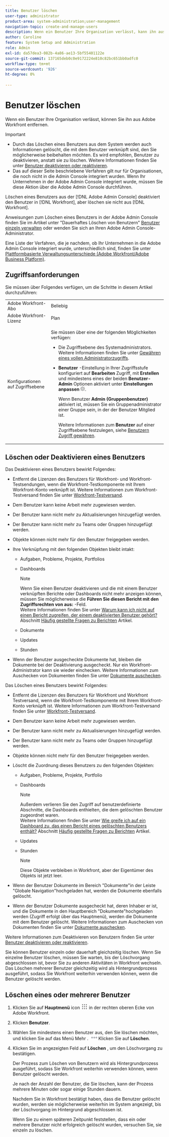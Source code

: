 ```yaml
---
title: Benutzer löschen
user-type: administrator
product-area: system-administration;user-management
navigation-topic: create-and-manage-users
description: Wenn ein Benutzer Ihre Organisation verlässt, kann ihn aus Workfront entfernen. Wir empfehlen jedoch, Benutzer zu deaktivieren, anstatt sie zu löschen.
author: Caroline
feature: System Setup and Administration
role: Admin
exl-id: da57dea3-082b-4a86-ae13-5bf55401122e
source-git-commit: 137165deb0c0e9172224e810c82bc651bb0adfc0
workflow-type: tm+mt
source-wordcount: '926'
ht-degree: 0%

---
```


# Benutzer löschen

Wenn ein Benutzer Ihre Organisation verlässt, können Sie ihn aus Adobe Workfront entfernen.

>[!IMPORTANT]
>
>* Durch das Löschen eines Benutzers aus dem System werden auch Informationen gelöscht, die mit dem Benutzer verknüpft sind, den Sie möglicherweise beibehalten möchten. Es wird empfohlen, Benutzer zu deaktivieren, anstatt sie zu löschen. Weitere Informationen finden Sie unter [Benutzer deaktivieren oder reaktivieren](../../../administration-and-setup/add-users/create-and-manage-users/deactivate-a-user.md).
>* Das auf dieser Seite beschriebene Verfahren gilt nur für Organisationen, die noch nicht in die Admin Console integriert wurden. Wenn Ihr Unternehmen in der Adobe Admin Console integriert wurde, müssen Sie diese Aktion über die Adobe Admin Console durchführen.
>
>Löschen eines Benutzers aus der [!DNL Adobe Admin Console] deaktiviert den Benutzer in [!DNL Workfront], aber löschen sie nicht aus [!DNL Workfront].
>
>  Anweisungen zum Löschen eines Benutzers in der Adobe Admin Console finden Sie im Artikel unter &quot;Dauerhaftes Löschen von Benutzern&quot; [Benutzer einzeln verwalten](https://helpx.adobe.com/enterprise/using/manage-users-individually.html) oder wenden Sie sich an Ihren Adobe Admin Console-Administrator.
>
>  Eine Liste der Verfahren, die je nachdem, ob Ihr Unternehmen in die Adobe Admin Console integriert wurde, unterschiedlich sind, finden Sie unter [Plattformbasierte Verwaltungsunterschiede (Adobe Workfront/Adobe Business Platform)](../../../administration-and-setup/get-started-wf-administration/actions-in-admin-console.md).

## Zugriffsanforderungen

Sie müssen über Folgendes verfügen, um die Schritte in diesem Artikel durchzuführen:

<table style="table-layout:auto"> 
 <col> 
 <col> 
 <tbody> 
  <tr> 
   <td role="rowheader">Adobe Workfront-Abo</td> 
   <td>Beliebig</td> 
  </tr> 
  <tr> 
   <td role="rowheader">Adobe Workfront-Lizenz</td> 
   <td>Plan</td> 
  </tr> 
  <tr> 
   <td role="rowheader">Konfigurationen auf Zugriffsebene</td> 
   <td> <p>Sie müssen über eine der folgenden Möglichkeiten verfügen:</p> 
    <ul> 
     <li> <p>Die Zugriffsebene des Systemadministrators. Weitere Informationen finden Sie unter <a href="../../../administration-and-setup/add-users/configure-and-grant-access/grant-a-user-full-administrative-access.md" class="MCXref xref">Gewähren eines vollen Administratorzugriffs</a>. </p> </li> 
     <li> <p><b>Benutzer</b> -Einstellung in Ihrer Zugriffsstufe konfiguriert auf <b>Bearbeiten</b> Zugriff, mit <b>Erstellen</b> und mindestens eines der beiden <b>Benutzer-Admin</b> Optionen aktiviert unter <b>Einstellungen anpassen</b> <img src="assets/gear-icon-in-access-levels.png">. </p> <p>Wenn Benutzer <b>Admin (Gruppenbenutzer)</b> aktiviert ist, müssen Sie ein Gruppenadministrator einer Gruppe sein, in der der Benutzer Mitglied ist.</p> <p>Weitere Informationen zum <b>Benutzer</b> auf einer Zugriffsebene festzulegen, siehe <a href="../../../administration-and-setup/add-users/configure-and-grant-access/grant-access-other-users.md" class="MCXref xref">Benutzern Zugriff gewähren</a>.</p> </li> 
    </ul> </td> 
  </tr> 
 </tbody> 
</table>

## Löschen oder Deaktivieren eines Benutzers

Das Deaktivieren eines Benutzers bewirkt Folgendes:

* Entfernt die Lizenzen des Benutzers für Workfront- und Workfront-Testsendungen, wenn die Workfront-Testkomponente mit Ihrem Workfront-Konto verknüpft ist. Weitere Informationen zum Workfront-Testversand finden Sie unter [Workfront-Testversand](../../../workfront-proof/workfront-proof.md).
* Dem Benutzer kann keine Arbeit mehr zugewiesen werden.
* Der Benutzer kann nicht mehr zu Aktualisierungen hinzugefügt werden.
* Der Benutzer kann nicht mehr zu Teams oder Gruppen hinzugefügt werden.
* Objekte können nicht mehr für den Benutzer freigegeben werden.
* Ihre Verknüpfung mit den folgenden Objekten bleibt intakt:

   * Aufgaben, Probleme, Projekte, Portfolios
   * Dashboards

      >[!NOTE]
      >
      >Wenn Sie einen Benutzer deaktivieren und die mit einem Benutzer verknüpften Berichte oder Dashboards nicht mehr anzeigen können, müssen Sie möglicherweise die **Führen Sie diesen Bericht mit den Zugriffsrechten von aus:** -Feld.\
      >Weitere Informationen finden Sie unter [Warum kann ich nicht auf einen Bericht zugreifen, der einem deaktivierten Benutzer gehört?](../../../reports-and-dashboards/reports/tips-tricks-and-troubleshooting/reports-faq.md#why) Abschnitt [Häufig gestellte Fragen zu Berichten](../../../reports-and-dashboards/reports/tips-tricks-and-troubleshooting/reports-faq.md) Artikel.

   * Dokumente
   * Updates
   * Stunden

* Wenn der Benutzer ausgecheckte Dokumente hat, bleiben die Dokumente bei der Deaktivierung ausgecheckt. Nur ein Workfront-Administrator kann sie wieder einchecken. Weitere Informationen zum Auschecken von Dokumenten finden Sie unter [Dokumente auschecken](../../../documents/managing-documents/check-out-documents.md).

Das Löschen eines Benutzers bewirkt Folgendes:

* Entfernt die Lizenzen des Benutzers für Workfront und Workfront Testversand, wenn die Workfront-Testkomponente mit Ihrem Workfront-Konto verknüpft ist. Weitere Informationen zum Workfront-Testversand finden Sie unter [Workfront-Testversand](../../../workfront-proof/workfront-proof.md).
* Dem Benutzer kann keine Arbeit mehr zugewiesen werden.
* Der Benutzer kann nicht mehr zu Aktualisierungen hinzugefügt werden.
* Der Benutzer kann nicht mehr zu Teams oder Gruppen hinzugefügt werden.
* Objekte können nicht mehr für den Benutzer freigegeben werden.
* Löscht die Zuordnung dieses Benutzers zu den folgenden Objekten:

   * Aufgaben, Probleme, Projekte, Portfolio
   * Dashboards

      >[!NOTE]
      >
      >Außerdem verlieren Sie den Zugriff auf benutzerdefinierte Abschnitte, die Dashboards enthielten, die dem gelöschten Benutzer zugeordnet waren.\
      >Weitere Informationen finden Sie unter [Wie greife ich auf ein Dashboard zu, das einen Bericht eines gelöschten Benutzers enthält?](../../../reports-and-dashboards/reports/tips-tricks-and-troubleshooting/reports-faq.md#how) Abschnitt [Häufig gestellte Fragen zu Berichten](../../../reports-and-dashboards/reports/tips-tricks-and-troubleshooting/reports-faq.md) Artikel.

   * Updates
   * Stunden

      >[!NOTE]
      >
      >Diese Objekte verbleiben in Workfront, aber der Eigentümer des Objekts ist jetzt leer.

* Wenn der Benutzer Dokumente im Bereich &quot;Dokumente&quot;in der Leiste &quot;Globale Navigation&quot;hochgeladen hat, werden die Dokumente ebenfalls gelöscht.
* Wenn der Benutzer Dokumente ausgecheckt hat, deren Inhaber er ist, und die Dokumente in den Hauptbereich &quot;Dokumente&quot;hochgeladen werden (Zugriff erfolgt über das Hauptmenü), werden die Dokumente mit dem Benutzer gelöscht. Weitere Informationen zum Auschecken von Dokumenten finden Sie unter [Dokumente auschecken](../../../documents/managing-documents/check-out-documents.md).

Weitere Informationen zum Deaktivieren von Benutzern finden Sie unter [Benutzer deaktivieren oder reaktivieren](../../../administration-and-setup/add-users/create-and-manage-users/deactivate-a-user.md).

Sie können Benutzer einzeln oder dauerhaft gleichzeitig löschen. Wenn Sie einzelne Benutzer löschen, müssen Sie warten, bis der Löschvorgang abgeschlossen ist, bevor Sie zu anderen Aktivitäten in Workfront wechseln. Das Löschen mehrerer Benutzer gleichzeitig wird als Hintergrundprozess ausgeführt, sodass Sie Workfront weiterhin verwenden können, wenn die Benutzer gelöscht werden.

## Löschen eines oder mehrerer Benutzer

1. Klicken Sie auf **Hauptmenü** icon ![](assets/main-menu-icon.png) in der rechten oberen Ecke von Adobe Workfront.

1. Klicken **Benutzer**.
1. Wählen Sie mindestens einen Benutzer aus, den Sie löschen möchten, und klicken Sie auf das Menü Mehr . ![](assets/more-icon.png)Klicken Sie auf **Löschen**.
1. Klicken Sie im angezeigten Feld auf **Löschen** , um den Löschvorgang zu bestätigen.

   Der Prozess zum Löschen von Benutzern wird als Hintergrundprozess ausgeführt, sodass Sie Workfront weiterhin verwenden können, wenn Benutzer gelöscht werden.

   Je nach der Anzahl der Benutzer, die Sie löschen, kann der Prozess mehrere Minuten oder sogar einige Stunden dauern.

   Nachdem Sie in Workfront bestätigt haben, dass die Benutzer gelöscht wurden, werden sie möglicherweise weiterhin im System angezeigt, bis der Löschvorgang im Hintergrund abgeschlossen ist.

   Wenn Sie zu einem späteren Zeitpunkt feststellen, dass ein oder mehrere Benutzer nicht erfolgreich gelöscht wurden, versuchen Sie, sie einzeln zu löschen.
